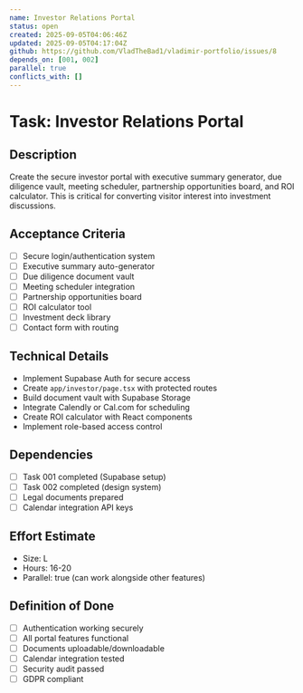 ```yaml
---
name: Investor Relations Portal
status: open
created: 2025-09-05T04:06:46Z
updated: 2025-09-05T04:17:04Z
github: https://github.com/VladTheBad1/vladimir-portfolio/issues/8
depends_on: [001, 002]
parallel: true
conflicts_with: []
---
```


# Task: Investor Relations Portal

## Description
Create the secure investor portal with executive summary generator, due diligence vault, meeting scheduler, partnership opportunities board, and ROI calculator. This is critical for converting visitor interest into investment discussions.

## Acceptance Criteria
- [ ] Secure login/authentication system
- [ ] Executive summary auto-generator
- [ ] Due diligence document vault
- [ ] Meeting scheduler integration
- [ ] Partnership opportunities board
- [ ] ROI calculator tool
- [ ] Investment deck library
- [ ] Contact form with routing

## Technical Details
- Implement Supabase Auth for secure access
- Create `app/investor/page.tsx` with protected routes
- Build document vault with Supabase Storage
- Integrate Calendly or Cal.com for scheduling
- Create ROI calculator with React components
- Implement role-based access control

## Dependencies
- [ ] Task 001 completed (Supabase setup)
- [ ] Task 002 completed (design system)
- [ ] Legal documents prepared
- [ ] Calendar integration API keys

## Effort Estimate
- Size: L
- Hours: 16-20
- Parallel: true (can work alongside other features)

## Definition of Done
- [ ] Authentication working securely
- [ ] All portal features functional
- [ ] Documents uploadable/downloadable
- [ ] Calendar integration tested
- [ ] Security audit passed
- [ ] GDPR compliant
